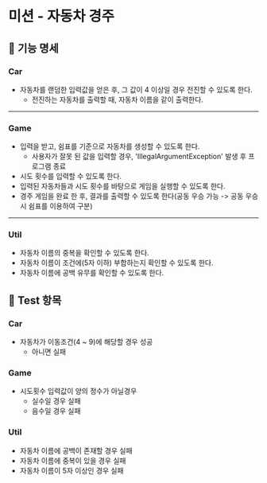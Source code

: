 # 미션 - 자동차 경주

## 🚀 기능 명세

### Car

- 자동차를 랜덤한 입력값을 얻은 후, 그 값이 4 이상일 경우 전진할 수 있도록 한다.
    - 전진하는 자동차를 출력할 때, 자동차 이름을 같이 출력한다.

---

### Game

- 입력을 받고, 쉼표를 기준으로 자동차를 생성할 수 있도록 한다.
    - 사용자가 잘못 된 값을 입력할 경우, 'IllegalArgumentException' 발생 후 프로그램 종료
- 시도 횟수를 입력할 수 있도록 한다.
- 입력된 자동차들과 시도 횟수를 바탕으로 게임을 실행할 수 있도록 한다.
- 경주 게임을 완료 한 후, 결과를 출력할 수 있도록 한다(공동 우승 가능 -> 공동 우승 시 쉼표를 이용하여 구분)

---

### Util

- 자동차 이름의 중복을 확인할 수 있도록 한다.
- 자동차 이름이 조건에(5자 이하) 부합하는지 확인할 수 있도록 한다.
- 자동차 이름에 공백 유무를 확인할 수 있도록 한다.

## 🧪 Test 항목

### Car

- 자동차가 이동조건(4 ~ 9)에 해당할 경우 성공
    - 아니면 실패

### Game

- 시도횟수 입력값이 양의 정수가 아닐경우
    - 실수일 경우 실패
    - 음수일 경우 실패

### Util
- 자동차 이름에 공백이 존재할 경우 실패
- 자동차 이름에 중복이 있을 경우 실패
- 자동차 이름이 5자 이상인 경우 실패